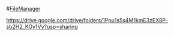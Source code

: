 #[FileManager](https://drive.google.com/drive/folders/1Ppu1s5s4M1kmE3zEX8P-sb2H2_KGy1Vy?usp=sharing)


https://drive.google.com/drive/folders/1Ppu1s5s4M1kmE3zEX8P-sb2H2_KGy1Vy?usp=sharing
